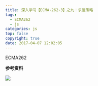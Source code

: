 ```yaml
---
title: 深入学习【ECMA-262-3】之九：求值策略
tags:
  - ECMA262
  - js
categories: js
top: false
copyright: true
date: 2017-04-07 12:02:05
---
```

ECMA262
<!--more-->

**参考资料**
[]()

![](http://static.zhyjor.com/wexin.png)
